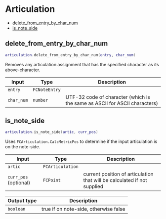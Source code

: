 # Articulation

- [delete_from_entry_by_char_num](#delete_from_entry_by_char_num)
- [is_note_side](#is_note_side)

## delete_from_entry_by_char_num

```lua
articulation.delete_from_entry_by_char_num(entry, char_num)
```

Removes any articulation assignment that has the specified character as its above-character.

| Input | Type | Description |
| --- | --- | --- |
| `entry` | `FCNoteEntry` |  |
| `char_num` | `number` | UTF-32 code of character (which is the same as ASCII for ASCII characters) |

## is_note_side

```lua
articulation.is_note_side(artic, curr_pos)
```

Uses `FCArticulation.CalcMetricPos` to determine if the input articulation is on the note-side.

| Input | Type | Description |
| --- | --- | --- |
| `artic` | `FCArticulation` |  |
| `curr_pos` (optional) | `FCPoint` | current position of articulation that will be calculated if not supplied |

| Output type | Description |
| --- | --- |
| `boolean` | true if on note-side, otherwise false |